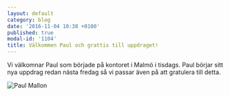 ```yaml
---
layout: default
category: blog
date: '2016-11-04 10:38 +0100'
published: true
modal-id: '1104'
title: Välkommen Paul och grattis till uppdraget!
---
```

Vi välkomnar Paul som började på kontoret i Malmö i tisdags. Paul börjar sitt nya uppdrag redan nästa fredag så vi passar även på att gratulera till detta. 

![Paul Mallon]({{site.baseurl}}/media/Paul.jpg)

